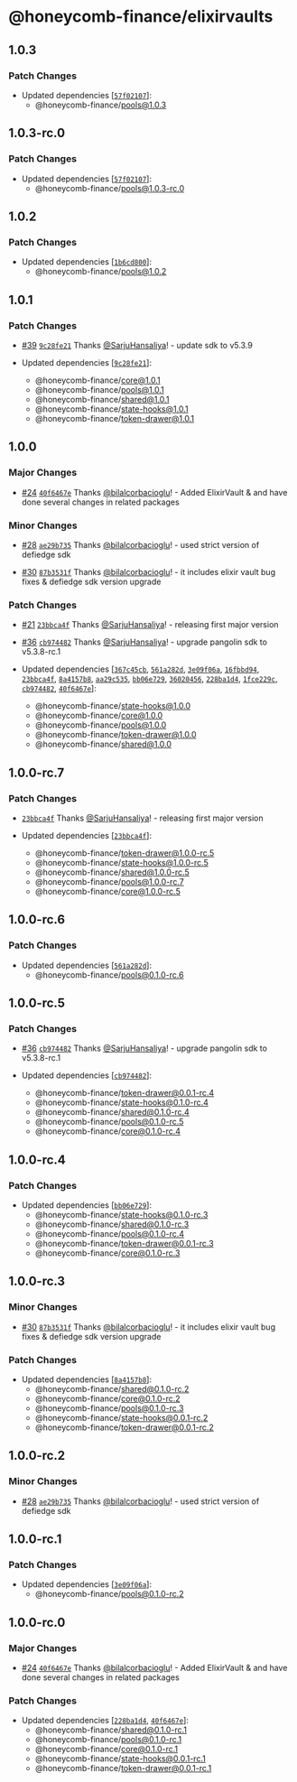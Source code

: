 # @honeycomb-finance/elixirvaults

## 1.0.3

### Patch Changes

- Updated dependencies [[`57f02107`](https://github.com/Honeycomb-finance/components/commit/57f021070d9ef05a4efa408784b9057281009419)]:
  - @honeycomb-finance/pools@1.0.3

## 1.0.3-rc.0

### Patch Changes

- Updated dependencies [[`57f02107`](https://github.com/Honeycomb-finance/components/commit/57f021070d9ef05a4efa408784b9057281009419)]:
  - @honeycomb-finance/pools@1.0.3-rc.0

## 1.0.2

### Patch Changes

- Updated dependencies [[`1b6cd800`](https://github.com/Honeycomb-finance/components/commit/1b6cd8001ee348c565fc51c86a08c175818d8d9e)]:
  - @honeycomb-finance/pools@1.0.2

## 1.0.1

### Patch Changes

- [#39](https://github.com/Honeycomb-finance/components/pull/39) [`9c28fe21`](https://github.com/Honeycomb-finance/components/commit/9c28fe21fabdef05a9db4d40e6259828c8cf6216) Thanks [@SarjuHansaliya](https://github.com/SarjuHansaliya)! - update sdk to v5.3.9

- Updated dependencies [[`9c28fe21`](https://github.com/Honeycomb-finance/components/commit/9c28fe21fabdef05a9db4d40e6259828c8cf6216)]:
  - @honeycomb-finance/core@1.0.1
  - @honeycomb-finance/pools@1.0.1
  - @honeycomb-finance/shared@1.0.1
  - @honeycomb-finance/state-hooks@1.0.1
  - @honeycomb-finance/token-drawer@1.0.1

## 1.0.0

### Major Changes

- [#24](https://github.com/Honeycomb-finance/components/pull/24) [`40f6467e`](https://github.com/Honeycomb-finance/components/commit/40f6467ed70cb315c9380895d68fdfba535c48f5) Thanks [@bilalcorbacioglu](https://github.com/bilalcorbacioglu)! - Added ElixirVault & and have done several changes in related packages

### Minor Changes

- [#28](https://github.com/Honeycomb-finance/components/pull/28) [`ae29b735`](https://github.com/Honeycomb-finance/components/commit/ae29b735daa615c11aa3ec55865a8f5308b1557e) Thanks [@bilalcorbacioglu](https://github.com/bilalcorbacioglu)! - used strict version of defiedge sdk

- [#30](https://github.com/Honeycomb-finance/components/pull/30) [`87b3531f`](https://github.com/Honeycomb-finance/components/commit/87b3531f4e7463d5408d080dadb9fdfe79bdec0d) Thanks [@bilalcorbacioglu](https://github.com/bilalcorbacioglu)! - it includes elixir vault bug fixes & defiedge sdk version upgrade

### Patch Changes

- [#21](https://github.com/Honeycomb-finance/components/pull/21) [`23bbca4f`](https://github.com/Honeycomb-finance/components/commit/23bbca4fbf7ea40c39b5994cf3b5dc173bd17a9b) Thanks [@SarjuHansaliya](https://github.com/SarjuHansaliya)! - releasing first major version

- [#36](https://github.com/Honeycomb-finance/components/pull/36) [`cb974482`](https://github.com/Honeycomb-finance/components/commit/cb97448229bac26f09d4cd08ac4c1a2313e2027a) Thanks [@SarjuHansaliya](https://github.com/SarjuHansaliya)! - upgrade pangolin sdk to v5.3.8-rc.1

- Updated dependencies [[`367c45cb`](https://github.com/Honeycomb-finance/components/commit/367c45cb3e978d5f6d135bd824febf38af17284f), [`561a282d`](https://github.com/Honeycomb-finance/components/commit/561a282d6e3d71efe0538e3dca87dc7b976462d8), [`3e09f06a`](https://github.com/Honeycomb-finance/components/commit/3e09f06a86196004f4cc775f098795948ea30704), [`16fbbd94`](https://github.com/Honeycomb-finance/components/commit/16fbbd9400ae33fda952054f2dd4ce9c78f2a43e), [`23bbca4f`](https://github.com/Honeycomb-finance/components/commit/23bbca4fbf7ea40c39b5994cf3b5dc173bd17a9b), [`8a4157b8`](https://github.com/Honeycomb-finance/components/commit/8a4157b8e0ed22e8e74d90e0a9477c0f8ce5290e), [`aa29c535`](https://github.com/Honeycomb-finance/components/commit/aa29c53596c92853ec70f0d74d7b4c059edd0fbb), [`bb06e729`](https://github.com/Honeycomb-finance/components/commit/bb06e7292e9db77284e0dfdd145cde887834d860), [`36020456`](https://github.com/Honeycomb-finance/components/commit/360204560cfa6704823cfea8bd85c606eb07279d), [`228ba1d4`](https://github.com/Honeycomb-finance/components/commit/228ba1d48da63f6c49c168987462f0f6374a44ed), [`1fce229c`](https://github.com/Honeycomb-finance/components/commit/1fce229c0b79f780d1c75a452e191f2543db930f), [`cb974482`](https://github.com/Honeycomb-finance/components/commit/cb97448229bac26f09d4cd08ac4c1a2313e2027a), [`40f6467e`](https://github.com/Honeycomb-finance/components/commit/40f6467ed70cb315c9380895d68fdfba535c48f5)]:
  - @honeycomb-finance/state-hooks@1.0.0
  - @honeycomb-finance/core@1.0.0
  - @honeycomb-finance/pools@1.0.0
  - @honeycomb-finance/token-drawer@1.0.0
  - @honeycomb-finance/shared@1.0.0

## 1.0.0-rc.7

### Patch Changes

- [`23bbca4f`](https://github.com/Honeycomb-finance/components/commit/23bbca4fbf7ea40c39b5994cf3b5dc173bd17a9b) Thanks [@SarjuHansaliya](https://github.com/SarjuHansaliya)! - releasing first major version

- Updated dependencies [[`23bbca4f`](https://github.com/Honeycomb-finance/components/commit/23bbca4fbf7ea40c39b5994cf3b5dc173bd17a9b)]:
  - @honeycomb-finance/token-drawer@1.0.0-rc.5
  - @honeycomb-finance/state-hooks@1.0.0-rc.5
  - @honeycomb-finance/shared@1.0.0-rc.5
  - @honeycomb-finance/pools@1.0.0-rc.7
  - @honeycomb-finance/core@1.0.0-rc.5

## 1.0.0-rc.6

### Patch Changes

- Updated dependencies [[`561a282d`](https://github.com/Honeycomb-finance/components/commit/561a282d6e3d71efe0538e3dca87dc7b976462d8)]:
  - @honeycomb-finance/pools@0.1.0-rc.6

## 1.0.0-rc.5

### Patch Changes

- [#36](https://github.com/Honeycomb-finance/components/pull/36) [`cb974482`](https://github.com/Honeycomb-finance/components/commit/cb97448229bac26f09d4cd08ac4c1a2313e2027a) Thanks [@SarjuHansaliya](https://github.com/SarjuHansaliya)! - upgrade pangolin sdk to v5.3.8-rc.1

- Updated dependencies [[`cb974482`](https://github.com/Honeycomb-finance/components/commit/cb97448229bac26f09d4cd08ac4c1a2313e2027a)]:
  - @honeycomb-finance/token-drawer@0.0.1-rc.4
  - @honeycomb-finance/state-hooks@0.1.0-rc.4
  - @honeycomb-finance/shared@0.1.0-rc.4
  - @honeycomb-finance/pools@0.1.0-rc.5
  - @honeycomb-finance/core@0.1.0-rc.4

## 1.0.0-rc.4

### Patch Changes

- Updated dependencies [[`bb06e729`](https://github.com/Honeycomb-finance/components/commit/bb06e7292e9db77284e0dfdd145cde887834d860)]:
  - @honeycomb-finance/state-hooks@0.1.0-rc.3
  - @honeycomb-finance/shared@0.1.0-rc.3
  - @honeycomb-finance/pools@0.1.0-rc.4
  - @honeycomb-finance/token-drawer@0.0.1-rc.3
  - @honeycomb-finance/core@0.1.0-rc.3

## 1.0.0-rc.3

### Minor Changes

- [#30](https://github.com/Honeycomb-finance/components/pull/30) [`87b3531f`](https://github.com/Honeycomb-finance/components/commit/87b3531f4e7463d5408d080dadb9fdfe79bdec0d) Thanks [@bilalcorbacioglu](https://github.com/bilalcorbacioglu)! - it includes elixir vault bug fixes & defiedge sdk version upgrade

### Patch Changes

- Updated dependencies [[`8a4157b8`](https://github.com/Honeycomb-finance/components/commit/8a4157b8e0ed22e8e74d90e0a9477c0f8ce5290e)]:
  - @honeycomb-finance/shared@0.1.0-rc.2
  - @honeycomb-finance/core@0.1.0-rc.2
  - @honeycomb-finance/pools@0.1.0-rc.3
  - @honeycomb-finance/state-hooks@0.0.1-rc.2
  - @honeycomb-finance/token-drawer@0.0.1-rc.2

## 1.0.0-rc.2

### Minor Changes

- [#28](https://github.com/Honeycomb-finance/components/pull/28) [`ae29b735`](https://github.com/Honeycomb-finance/components/commit/ae29b735daa615c11aa3ec55865a8f5308b1557e) Thanks [@bilalcorbacioglu](https://github.com/bilalcorbacioglu)! - used strict version of defiedge sdk

## 1.0.0-rc.1

### Patch Changes

- Updated dependencies [[`3e09f06a`](https://github.com/Honeycomb-finance/components/commit/3e09f06a86196004f4cc775f098795948ea30704)]:
  - @honeycomb-finance/pools@0.1.0-rc.2

## 1.0.0-rc.0

### Major Changes

- [#24](https://github.com/Honeycomb-finance/components/pull/24) [`40f6467e`](https://github.com/Honeycomb-finance/components/commit/40f6467ed70cb315c9380895d68fdfba535c48f5) Thanks [@bilalcorbacioglu](https://github.com/bilalcorbacioglu)! - Added ElixirVault & and have done several changes in related packages

### Patch Changes

- Updated dependencies [[`228ba1d4`](https://github.com/Honeycomb-finance/components/commit/228ba1d48da63f6c49c168987462f0f6374a44ed), [`40f6467e`](https://github.com/Honeycomb-finance/components/commit/40f6467ed70cb315c9380895d68fdfba535c48f5)]:
  - @honeycomb-finance/shared@0.1.0-rc.1
  - @honeycomb-finance/pools@0.1.0-rc.1
  - @honeycomb-finance/core@0.1.0-rc.1
  - @honeycomb-finance/state-hooks@0.0.1-rc.1
  - @honeycomb-finance/token-drawer@0.0.1-rc.1
